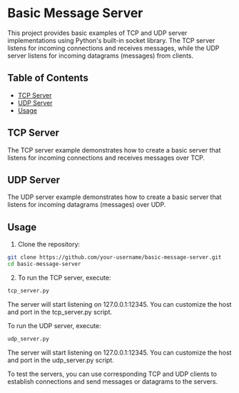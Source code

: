 # Basic Message Server

This project provides basic examples of TCP and UDP server implementations using Python's built-in socket library. The TCP server listens for incoming connections and receives messages, while the UDP server listens for incoming datagrams (messages) from clients.

## Table of Contents

- [TCP Server](#tcp-server)
- [UDP Server](#udp-server)
- [Usage](#usage)
  
## TCP Server

The TCP server example demonstrates how to create a basic server that listens for incoming connections and receives messages over TCP.

## UDP Server
The UDP server example demonstrates how to create a basic server that listens for incoming datagrams (messages) over UDP.

## Usage

1. Clone the repository:

```bash
git clone https://github.com/your-username/basic-message-server.git
cd basic-message-server
```

2. To run the TCP server, execute:

```python
tcp_server.py
```

The server will start listening on 127.0.0.1:12345. You can customize the host and port in the tcp_server.py script.

To run the UDP server, execute:

```python
udp_server.py
```

The server will start listening on 127.0.0.1:12345. You can customize the host and port in the udp_server.py script.

To test the servers, you can use corresponding TCP and UDP clients to establish connections and send messages or datagrams to the servers.
